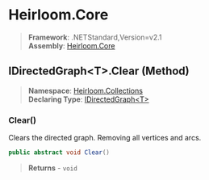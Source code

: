 # Heirloom.Core

> **Framework**: .NETStandard,Version=v2.1  
> **Assembly**: [Heirloom.Core][0]

## IDirectedGraph\<T>.Clear (Method)

> **Namespace**: [Heirloom.Collections][0]  
> **Declaring Type**: [IDirectedGraph\<T>][1]

### Clear()

Clears the directed graph. Removing all vertices and arcs.

```cs
public abstract void Clear()
```

> **Returns** - `void`

[0]: ../../../Heirloom.Core.md
[1]: ../IDirectedGraph[T].md
